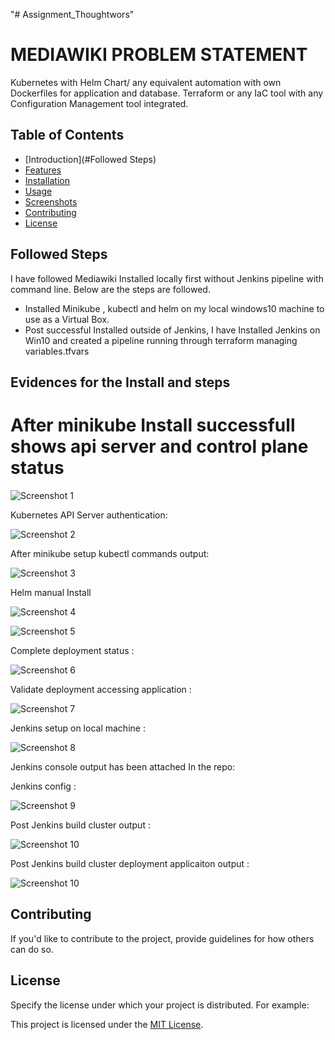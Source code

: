 "# Assignment_Thoughtwors" 


# MEDIAWIKI PROBLEM STATEMENT

Kubernetes with Helm Chart/ any equivalent automation with own Dockerfiles for application and database.
Terraform or any IaC tool with any Configuration Management tool integrated.

## Table of Contents
- [Introduction](#Followed Steps)
- [Features](#features)
- [Installation](#installation)
- [Usage](#usage)
- [Screenshots](#screenshots)
- [Contributing](#contributing)
- [License](#license)

## Followed Steps

I have followed Mediawiki Installed locally first without Jenkins pipeline with command line. Below are the steps are followed.

- Installed Minikube , kubectl and helm on my local windows10 machine to use as a Virtual Box.
- Post successful Installed outside of Jenkins, I have Installed Jenkins on Win10 and created a pipeline running through terraform managing variables.tfvars


## Evidences for the Install and steps

# After minikube Install successfull shows api server and control plane status

![Screenshot 1](/images/apiserver.png)

Kubernetes API Server authentication:

![Screenshot 2](/images/apiauth.png)

After minikube setup kubectl commands output:

![Screenshot 3](/images/afterclusterkube.png)

Helm manual Install 

![Screenshot 4](/images/helmInstalled_man.png)


![Screenshot 5](/images/kubeInfo.png)

Complete deployment status :

![Screenshot 6](/images/compdeply.png)

Validate deployment accessing application :

![Screenshot 7](/images/validatedeploy.png)

Jenkins setup on local machine :

![Screenshot 8](/images/jenkinssetup.png)

Jenkins console output has been attached In the repo:

Jenkins config :

![Screenshot 9](/images/Jenkin_settings.png)

Post Jenkins build cluster output :

![Screenshot 10](/images/Jenkinsbuildclusterout.png)


Post Jenkins build cluster deployment applicaiton output :

![Screenshot 10](/images/Jenkinsdeployoutput.png)


## Contributing

If you'd like to contribute to the project, provide guidelines for how others can do so.

## License

Specify the license under which your project is distributed. For example:

This project is licensed under the [MIT License](LICENSE).

